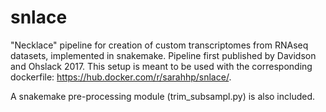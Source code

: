 # snlace

"Necklace" pipeline for creation of custom transcriptomes from RNAseq datasets, implemented in snakemake.  Pipeline first published by Davidson and Ohslack 2017.  This setup is meant to be used with the corresponding dockerfile: https://hub.docker.com/r/sarahhp/snlace/.  

A snakemake pre-processing module (trim_subsampl.py) is also included.  

